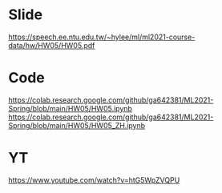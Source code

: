 # Slide  
https://speech.ee.ntu.edu.tw/~hylee/ml/ml2021-course-data/hw/HW05/HW05.pdf  
# Code  
https://colab.research.google.com/github/ga642381/ML2021-Spring/blob/main/HW05/HW05.ipynb  
https://colab.research.google.com/github/ga642381/ML2021-Spring/blob/main/HW05/HW05_ZH.ipynb  
# YT  
https://www.youtube.com/watch?v=htG5WpZVQPU  
